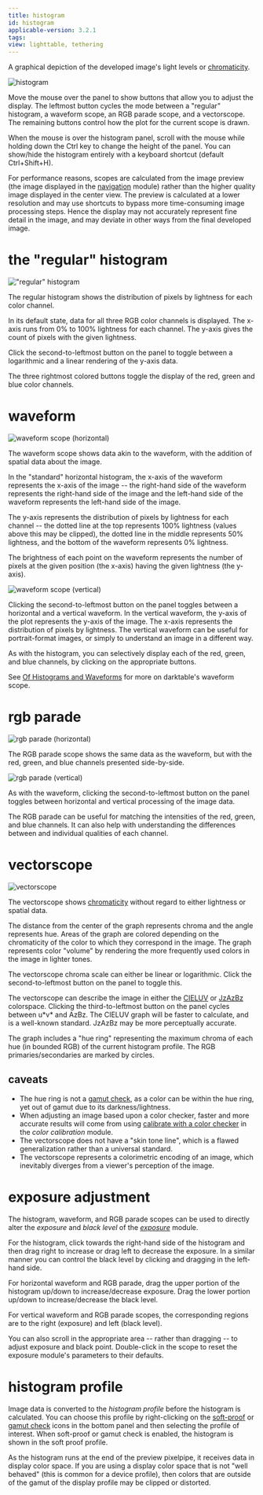 ```yaml
---
title: histogram
id: histogram
applicable-version: 3.2.1
tags: 
view: lighttable, tethering
---
```


A graphical depiction of the developed image's light levels or [chromaticity](../../../special-topics/color-management/color-dimensions/#definitions).

![histogram](./histogram/histogram.png#w50)

Move the mouse over the panel to show buttons that allow you to adjust the display. The leftmost button cycles the mode between a "regular" histogram, a waveform scope, an RGB parade scope, and a vectorscope. The remaining buttons control how the plot for the current scope is drawn.

When the mouse is over the histogram panel, scroll with the mouse while holding down the Ctrl key to change the height of the panel. You can show/hide the histogram entirely with a keyboard shortcut (default Ctrl+Shift+H).

For performance reasons, scopes are calculated from the image preview (the image displayed in the [navigation](../darkroom/navigation.md) module) rather than the higher quality image displayed in the center view. The preview is calculated at a lower resolution and may use shortcuts to bypass more time-consuming image processing steps. Hence the display may not accurately represent fine detail in the image, and may deviate in other ways from the final developed image.

# the "regular" histogram

!["regular" histogram](./histogram/histogram-regular.png#w50)

The regular histogram shows the distribution of pixels by lightness for each color channel.

In its default state, data for all three RGB color channels is displayed. The x-axis runs from 0% to 100% lightness for each channel. The y-axis gives the count of pixels with the given lightness.

Click the second-to-leftmost button on the panel to toggle between a logarithmic and a linear rendering of the y-axis data.

The three rightmost colored buttons toggle the display of the red, green and blue color channels.

# waveform

![waveform scope (horizontal)](./histogram/histogram-waveform.png#w50)

The waveform scope shows data akin to the waveform, with the addition of spatial data about the image.

In the "standard" horizontal histogram, the x-axis of the waveform represents the x-axis of the image -- the right-hand side of the waveform represents the right-hand side of the image and the left-hand side of the waveform represents the left-hand side of the image.

The y-axis represents the distribution of pixels by lightness for each channel -- the dotted line at the top represents 100% lightness (values above this may be clipped), the dotted line in the middle represents 50% lightness, and the bottom of the waveform represents 0% lightness. 

The brightness of each point on the waveform represents the number of pixels at the given position (the x-axis) having the given lightness (the y-axis).

![waveform scope (vertical)](./histogram/histogram-waveform-vertical.png#w50)

Clicking the second-to-leftmost button on the panel toggles between a horizontal and a vertical waveform. In the vertical waveform, the y-axis of the plot represents the y-axis of the image. The x-axis represents the distribution of pixels by lightness. The vertical waveform can be useful for portrait-format images, or simply to understand an image in a different way.

As with the histogram, you can selectively display each of the red, green, and blue channels, by clicking on the appropriate buttons.

See [Of Histograms and Waveforms](https://www.darktable.org/2013/12/of-histograms-and-waveforms/) for more on darktable's waveform scope.

# rgb parade

![rgb parade (horizontal)](./histogram/histogram-parade.png#w50)

The RGB parade scope shows the same data as the waveform, but with the red, green, and blue channels presented side-by-side.

![rgb parade (vertical)](./histogram/histogram-parade-vertical.png#w50)

As with the waveform, clicking the second-to-leftmost button on the panel toggles between horizontal and vertical processing of the image data.

The RGB parade can be useful for matching the intensities of the red, green, and blue channels. It can also help with understanding the differences between and individual qualities of each channel.

# vectorscope

![vectorscope](./histogram/histogram-vectorscope.png#w50)

The vectorscope shows [chromaticity](https://en.wikipedia.org/wiki/Chromaticity) without regard to either lightness or spatial data. 

The distance from the center of the graph represents chroma and the angle represents hue. Areas of the graph are colored depending on the chromaticity of the color to which they correspond in the image. The graph represents color "volume" by rendering the more frequently used colors in the image in lighter tones.

The vectorscope chroma scale can either be linear or logarithmic. Click the second-to-leftmost button on the panel to toggle this.

The vectorscope can describe the image in either the [CIELUV](https://en.wikipedia.org/wiki/CIELUV) or [JzAzBz](https://www.osapublishing.org/oe/fulltext.cfm?uri=oe-25-13-15131&id=368272) colorspace. Clicking the third-to-leftmost button on the panel cycles between u\*v\* and AzBz. The CIELUV graph will be faster to calculate, and is a well-known standard. JzAzBz may be more perceptually accurate.

The graph includes a "hue ring" representing the maximum chroma of each hue (in bounded RGB) of the current histogram profile. The RGB primaries/secondaries are marked by circles.

## caveats

- The hue ring is not a [gamut check](../darkroom/gamut/), as a color can be within the hue ring, yet out of gamut due to its darkness/lightness.
- When adjusting an image based upon a color checker, faster and more accurate results will come from using [calibrate with a color checker](../../processing-modules/color-calibration/#extracting-settings-using-a-color-checker) in the _color calibration_ module.
- The vectorscope does not have a "skin tone line", which is a flawed generalization rather than a universal standard.
- The vectorscope represents a colorimetric encoding of an image, which inevitably diverges from a viewer's perception of the image.

# exposure adjustment

The histogram, waveform, and RGB parade scopes can be used to directly alter the _exposure_ and _black level_ of the [_exposure_](../../processing-modules/exposure.md) module.

For the histogram, click towards the right-hand side of the histogram and then drag right to increase or drag left to decrease the exposure. In a similar manner you can control the black level by clicking and dragging in the left-hand side.

For horizontal waveform and RGB parade, drag the upper portion of the histogram up/down to increase/decrease exposure. Drag the lower portion up/down to increase/decrease the black level.

For vertical waveform and RGB parade scopes, the corresponding regions are to the right (exposure) and left (black level).

You can also scroll in the appropriate area -- rather than dragging -- to adjust exposure and black point. Double-click in the scope to reset the exposure module's parameters to their defaults.

# histogram profile

Image data is converted to the _histogram profile_ before the histogram is calculated. You can choose this profile by right-clicking on the [soft-proof](../darkroom/soft-proof.md) or [gamut check](../darkroom/gamut.md) icons in the bottom panel and then selecting the profile of interest. When soft-proof or gamut check is enabled, the histogram is shown in the soft proof profile.

As the histogram runs at the end of the preview pixelpipe, it receives data in display color space. If you are using a display color space that is not "well behaved" (this is common for a device profile), then colors that are outside of the gamut of the display profile may be clipped or distorted.
